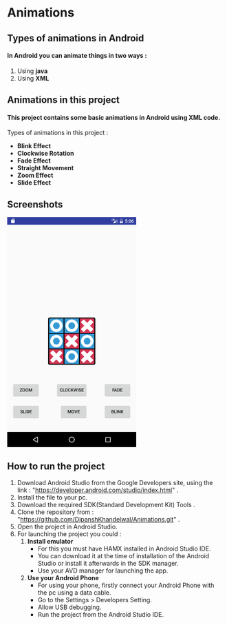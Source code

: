 # Animations
## Types of animations in Android
#### In Android you can animate things in two ways :
1. Using **java**
2. Using **XML**

## Animations in this project
#### This project contains some basic animations in Android using XML code.
Types of animations in this project :
* **Blink Effect**
* **Clockwise Rotation**
* **Fade Effect**
* **Straight Movement**
* **Zoom Effect**
* **Slide Effect**

## Screenshots
<img src="screenshot/Screenshot_1.png" width="300">

## How to run the project
1. Download Android Studio from the Google Developers site, using the link : "https://developer.android.com/studio/index.html" .
2. Install the file to your pc.
3. Download the required SDK(Standard Development Kit) Tools .
4. Clone the repository from : "https://github.com/DipanshKhandelwal/Animations.git" .
5. Open the project in Android Studio.
6. For launching the project you could :
	1. **Install emulator**
		* For this you must have HAMX installed in Android Studio IDE.
		* You can download it at the time of installation of the Android Studio or install it afterwards in the SDK manager.
		* Use your AVD manager for launching the app.
	2. **Use your Android Phone**
		* For using your phone, firstly connect your Android Phone with the pc using a data cable.
		* Go to the Settings > Developers Setting.
		* Allow USB debugging.
		* Run the project from the Android Studio IDE.